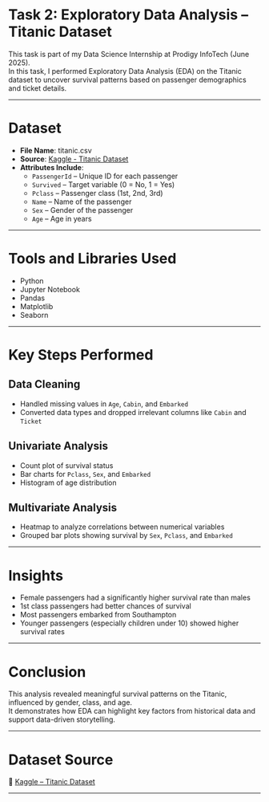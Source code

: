 # Task 2: Exploratory Data Analysis – Titanic Dataset

This task is part of my Data Science Internship at Prodigy InfoTech (June 2025).  
In this task, I performed Exploratory Data Analysis (EDA) on the Titanic dataset to uncover survival patterns based on passenger demographics and ticket details.

---

# Dataset

- **File Name**: titanic.csv  
- **Source**: [Kaggle - Titanic Dataset](https://www.kaggle.com/competitions/titanic/data) 
- **Attributes Include**:
  - `PassengerId` – Unique ID for each passenger  
  - `Survived` – Target variable (0 = No, 1 = Yes)  
  - `Pclass` – Passenger class (1st, 2nd, 3rd)  
  - `Name` – Name of the passenger  
  - `Sex` – Gender of the passenger  
  - `Age` – Age in years  

---

# Tools and Libraries Used

- Python  
- Jupyter Notebook  
- Pandas  
- Matplotlib  
- Seaborn

---

# Key Steps Performed

## Data Cleaning
- Handled missing values in `Age`, `Cabin`, and `Embarked`  
- Converted data types and dropped irrelevant columns like `Cabin` and `Ticket`

## Univariate Analysis
- Count plot of survival status  
- Bar charts for `Pclass`, `Sex`, and `Embarked`  
- Histogram of age distribution

## Multivariate Analysis
- Heatmap to analyze correlations between numerical variables  
- Grouped bar plots showing survival by `Sex`, `Pclass`, and `Embarked`

---

# Insights

- Female passengers had a significantly higher survival rate than males  
- 1st class passengers had better chances of survival  
- Most passengers embarked from Southampton  
- Younger passengers (especially children under 10) showed higher survival rates

---

# Conclusion

This analysis revealed meaningful survival patterns on the Titanic, influenced by gender, class, and age.  
It demonstrates how EDA can highlight key factors from historical data and support data-driven storytelling.

---

# Dataset Source

🔗 [Kaggle – Titanic Dataset](https://www.kaggle.com/competitions/titanic/data)

---
